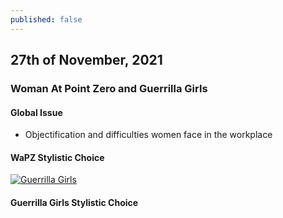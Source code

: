 ```yaml
---
published: false
---
```

## 27th of November, 2021

### Woman At Point Zero and Guerrilla Girls

#### Global Issue
- Objectification and difficulties women face in the workplace

#### WaPZ Stylistic Choice

[![Guerrilla Girls ](https://images.squarespace-cdn.com/content/v1/55d4aaa8e4b084df273878ef/1565815876871-IDB703TOPX2RUF4L033M/2019_GuerrillaGirls_EthicsMonument1000at300dpi.jpg?format=750w)](https://www.guerrillagirls.com/projects)



#### Guerrilla Girls Stylistic Choice



